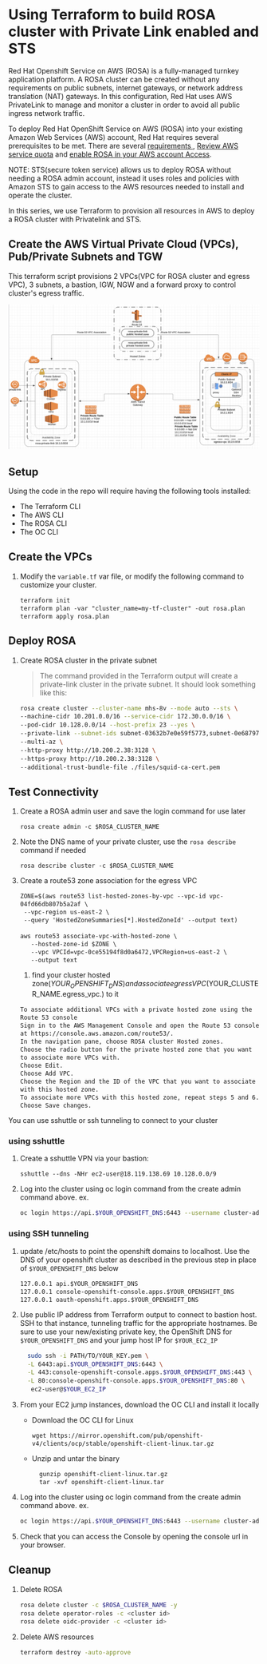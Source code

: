 # Using Terraform to build ROSA cluster with Private Link enabled and STS

Red Hat Openshift Service on AWS (ROSA) is a fully-managed turnkey application platform. A ROSA cluster can be created without any requirements on public subnets, internet gateways, or network address translation (NAT) gateways. In this configuration, Red Hat uses AWS PrivateLink to manage and monitor a cluster in order to avoid all public ingress network traffic.

To deploy Red Hat OpenShift Service on AWS (ROSA) into your existing Amazon Web Services (AWS) account, Red Hat requires several prerequisites to be met. There are several [requirements ](https://docs.openshift.com/rosa/rosa_planning/rosa-sts-aws-prereqs.html#rosa-sts-aws-prereqs), [Review AWS service quota](https://docs.openshift.com/rosa/rosa_planning/rosa-sts-required-aws-service-quotas.html#rosa-sts-required-aws-service-quotasr) and [enable ROSA in your AWS account Access](https://docs.openshift.com/rosa/rosa_planning/rosa-sts-setting-up-environment.html#rosa-sts-setting-up-environment).


NOTE: STS(secure token service) allows us to deploy ROSA without needing a ROSA admin account, instead it uses roles and policies with Amazon STS to gain access to the AWS resources needed to install and operate the cluster.

In this series, we use Terraform to provision all resources in AWS to deploy a ROSA cluster with Privatelink and STS.  

## Create the AWS Virtual Private Cloud (VPCs), Pub/Private Subnets and TGW

This terraform script provisions 2 VPCs(VPC for ROSA cluster and egress VPC), 3 subnets, a bastion, IGW, NGW and a forward proxy to control cluster's egress traffic. 



![architecture diagram showing privatelink with TGW](./images/ROSA_PrivateLink_TGW_proxy.png)

## Setup

Using the code in the repo will require having the following tools installed:

- The Terraform CLI
- The AWS CLI
- The ROSA CLI
- The OC CLI

## Create the VPCs

1. Modify the `variable.tf` var file, or modify the following command to customize your cluster.

   ```
   terraform init
   terraform plan -var "cluster_name=my-tf-cluster" -out rosa.plan
   terraform apply rosa.plan
   ```

## Deploy ROSA

1. Create ROSA cluster in the private subnet

   > The command provided in the Terraform output will create a private-link cluster in the private subnet.  It should look something like this:

    ```bash
    rosa create cluster --cluster-name mhs-8v --mode auto --sts \
    --machine-cidr 10.201.0.0/16 --service-cidr 172.30.0.0/16 \
    --pod-cidr 10.128.0.0/14 --host-prefix 23 --yes \
    --private-link --subnet-ids subnet-03632b7e0e59f5773,subnet-0e6879794df1ba7cd,subnet-01b8e7c51e780c411 \
    --multi-az \
    --http-proxy http://10.200.2.38:3128 \
    --https-proxy http://10.200.2.38:3128 \
    --additional-trust-bundle-file ./files/squid-ca-cert.pem
    ```

## Test Connectivity


1. Create a ROSA admin user and save the login command for use later

    ```
    rosa create admin -c $ROSA_CLUSTER_NAME
    ```

1. Note the DNS name of your private cluster, use the `rosa describe` command if needed

   ```
   rosa describe cluster -c $ROSA_CLUSTER_NAME
   ```

1. Create a route53 zone association for the egress VPC
   ```
   ZONE=$(aws route53 list-hosted-zones-by-vpc --vpc-id vpc-04fd66db807b5a2af \
    --vpc-region us-east-2 \
    --query 'HostedZoneSummaries[*].HostedZoneId' --output text)

   aws route53 associate-vpc-with-hosted-zone \
      --hosted-zone-id $ZONE \
      --vpc VPCId=vpc-0ce55194f8d0a6472,VPCRegion=us-east-2 \
      --output text
    ```

    1. find your cluster hosted zone($YOUR_OPENSHIFT_DNS) and associate egress VPC ($YOUR_CLUSTER_NAME.egress_vpc.<random string>) to it
    ```
    To associate additional VPCs with a private hosted zone using the Route 53 console
    Sign in to the AWS Management Console and open the Route 53 console at https://console.aws.amazon.com/route53/.
    In the navigation pane, choose ROSA cluster Hosted zones.
    Choose the radio button for the private hosted zone that you want to associate more VPCs with.
    Choose Edit.
    Choose Add VPC.
    Choose the Region and the ID of the VPC that you want to associate with this hosted zone.
    To associate more VPCs with this hosted zone, repeat steps 5 and 6.
    Choose Save changes.

You can use sshuttle or ssh tunneling to connect to your cluster
### using sshuttle
1. Create a sshuttle VPN via your bastion:
   ```
   sshuttle --dns -NHr ec2-user@18.119.138.69 10.128.0.0/9
   ```

1. Log into the cluster using oc login command from the create admin command above. ex.

    ```bash
    oc login https://api.$YOUR_OPENSHIFT_DNS:6443 --username cluster-admin --password xxxxxxxxxx
    ```
### using SSH tunneling
1. update /etc/hosts to point the openshift domains to localhost. Use the DNS of your openshift cluster as described in the previous step in place of `$YOUR_OPENSHIFT_DNS` below

    ```
    127.0.0.1 api.$YOUR_OPENSHIFT_DNS
    127.0.0.1 console-openshift-console.apps.$YOUR_OPENSHIFT_DNS
    127.0.0.1 oauth-openshift.apps.$YOUR_OPENSHIFT_DNS
    ```



1. Use public IP address from Terraform output to connect to bastion host. SSH to that instance, tunneling traffic for the appropriate hostnames. Be sure to use your new/existing private key, the OpenShift DNS for `$YOUR_OPENSHIFT_DNS` and your jump host IP for `$YOUR_EC2_IP`

    ```bash
      sudo ssh -i PATH/TO/YOUR_KEY.pem \
      -L 6443:api.$YOUR_OPENSHIFT_DNS:6443 \
      -L 443:console-openshift-console.apps.$YOUR_OPENSHIFT_DNS:443 \
      -L 80:console-openshift-console.apps.$YOUR_OPENSHIFT_DNS:80 \
       ec2-user@$YOUR_EC2_IP
    ```
1. From your EC2 jump instances, download the OC CLI and install it locally
    - Download the OC CLI for Linux
      ```
      wget https://mirror.openshift.com/pub/openshift-v4/clients/ocp/stable/openshift-client-linux.tar.gz
      ```
    - Unzip and untar the binary
      ```
        gunzip openshift-client-linux.tar.gz
        tar -xvf openshift-client-linux.tar
      ```

1. Log into the cluster using oc login command from the create admin command above. ex.

    ```bash
    oc login https://api.$YOUR_OPENSHIFT_DNS:6443 --username cluster-admin --password xxxxxxxxxx
    ```

1. Check that you can access the Console by opening the console url in your browser.


## Cleanup

1. Delete ROSA

    ```bash
    rosa delete cluster -c $ROSA_CLUSTER_NAME -y
    rosa delete operator-roles -c <cluster id>
	rosa delete oidc-provider -c <cluster id>
    ```

1. Delete AWS resources

    ```bash
    terraform destroy -auto-approve
    ```
